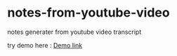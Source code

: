 # notes-from-youtube-video
notes generater from youtube video transcript

try demo here :
[Demo link](https://notes-from-youtube-video-qu65aw8wfb2vcqkaawnoyp.streamlit.app/)
